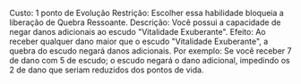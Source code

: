 Custo: 1 ponto de Evolução
Restrição: Escolher essa habilidade bloqueia a liberação de Quebra Ressoante.
Descrição: Você possui a capacidade de negar danos adicionais ao escudo "Vitalidade Exuberante".
Efeito: Ao receber qualquer dano maior que o escudo "Vitalidade Exuberante", a quebra do escudo negará danos adicionais. Por exemplo: Se você receber 7 de dano com 5 de escudo; o escudo negará o dano adicional, impedindo os 2 de dano que seriam reduzidos dos pontos de vida.